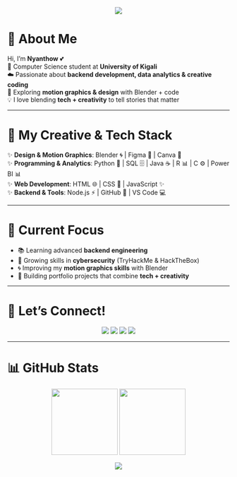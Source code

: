 <!-- Custom Banner -->
<p align="center">
  <img src="https://capsule-render.vercel.app/api?type=waving&color=FFB6C1&height=150&section=header&text=✨%20Hey%20I'm%20Nyanthow%20✨&fontSize=30&fontColor=ffffff&animation=twinkling" />
</p>

# 🌸 About Me  
Hi, I’m **Nyanthow** 💕  
🎀 Computer Science student at **University of Kigali**  
☁️ Passionate about **backend development, data analytics & creative coding**  
🌱 Exploring **motion graphics & design** with Blender + code  
💡 I love blending **tech + creativity** to tell stories that matter  

---

# 🎨 My Creative & Tech Stack  
✨ **Design & Motion Graphics**: Blender 🌀 | Figma 🎨 | Canva 🌸  
✨ **Programming & Analytics**: Python 🐍 | SQL 🗄️ | Java ☕ | R 📊 | C ⚙️ | Power BI 📊  
✨ **Web Development**: HTML 🌐 | CSS 🎀 | JavaScript ✨  
✨ **Backend & Tools**: Node.js ⚡ | GitHub 🖤 | VS Code 💻  

---

# 💫 Current Focus  
- 📚 Learning advanced **backend engineering**  
- 🔐 Growing skills in **cybersecurity** (TryHackMe & HackTheBox)  
- 🌀 Improving my **motion graphics skills** with Blender  
- 🚀 Building portfolio projects that combine **tech + creativity**  

---

# 🌷 Let’s Connect!  
<p align="center">
  <a href="https://github.com/nyanthow"><img src="https://img.shields.io/badge/GitHub-181717?style=for-the-badge&logo=github&logoColor=white" /></a>
  <a href="mailto:Nyanthowjohn@gmail.com"><img src="https://img.shields.io/badge/Email-FFB6C1?style=for-the-badge&logo=gmail&logoColor=white" /></a>
  <a href="https://tryhackme.com/p/nyanthowjohn"><img src="https://img.shields.io/badge/TryHackMe-FF4B4B?style=for-the-badge&logo=tryhackme&logoColor=white" /></a>
  <a href="https://app.hackthebox.com/profile/nyanthow"><img src="https://img.shields.io/badge/Hack%20The%20Box-111927?style=for-the-badge&logo=hackthebox&logoColor=9FEF00" /></a>
</p>

---

# 📊 GitHub Stats  
<p align="center">
  <img src="https://github-readme-stats.vercel.app/api?username=nyanthow&show_icons=true&theme=rose_pine&title_color=FF69B4&icon_color=FFB6C1&text_color=ffffff&bg_color=2E2E2E" height="150" />
  <img src="https://github-readme-streak-stats.herokuapp.com/?user=nyanthow&theme=rose_pine&ring=FF69B4&fire=FFB6C1&currStreakLabel=ffffff" height="150" />
</p>

<!-- Footer Banner -->
<p align="center">
  <img src="https://capsule-render.vercel.app/api?type=waving&color=FFB6C1&height=120&section=footer"/>
</p>
